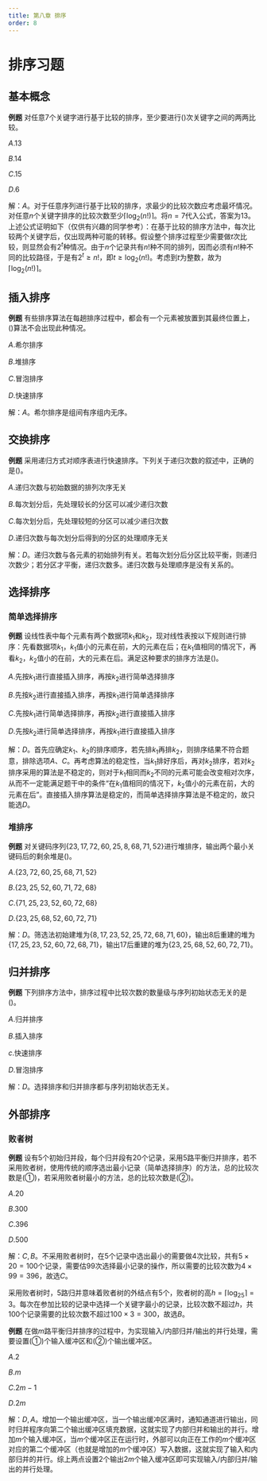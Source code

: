 ```yaml
---
title: 第八章 排序
order: 8
---
```

# 排序习题

## 基本概念

**例题** 对任意$7$个关键字进行基于比较的排序，至少要进行()次关键字之间的两两比较。

$A.13$

$B.14$

$C.15$

$D.6$

解：$A$。对于任意序列进行基于比较的排序，求最少的比较次数应考虑最坏情况。对任意$n$个关键字排序的比较次数至少$\lceil\log_2(n!)\rceil$。将$n=7$代入公式，答案为$13$。上述公式证明如下（仅供有兴趣的同学参考）：在基于比较的排序方法中，每次比较两个关键字后，仅出现两种可能的转移。假设整个排序过程至少需要做$t$次比较，则显然会有$2^t$种情况。由于$n$个记录共有$n!$种不同的排列，因而必须有$n!$种不同的比较路径，于是有$2^t\geqslant n!$，即$t\geqslant\log_2(n!)$。考虑到$t$为整数，故为$\lceil\log_2(n!)\rceil$。

## 插入排序

**例题** 有些排序算法在每趟排序过程中，都会有一个元素被放置到其最终位置上，()算法不会出现此种情况。

$A.$希尔排序

$B.$堆排序

$C.$冒泡排序

$D.$快速排序

解：$A$。希尔排序是组间有序组内无序。

## 交换排序

**例题** 采用递归方式对顺序表进行快速排序。下列关于递归次数的叙述中，正确的是()。

$A.$递归次数与初始数据的排列次序无关

$B.$每次划分后，先处理较长的分区可以减少递归次数

$C.$每次划分后，先处理较短的分区可以减少递归次数

$D.$递归次数与每次划分后得到的分区的处理顺序无关

解：$D$。递归次数与各元素的初始排列有关。若每次划分后分区比较平衡，则递归次数少；若分区才平衡，递归次数多。递归次数与处理顺序是没有关系的。

## 选择排序

### 简单选择排序

**例题** 设线性表中每个元素有两个数据项$k_1$和$k_2$，现对线性表按以下规则进行排序：先看数据项$k_1$，$k_1$值小的元素在前，大的元素在后；在$k_1$值相同的情况下，再看$k_2$，$k_2$值小的在前，大的元素在后。满足这种要求的排序方法是()。

$A.$先按$k_1$进行直接插入排序，再按$k_2$进行简单选择排序

$B.$先按$k_2$进行直接插入排序，再按$k_1$进行简单选择排序

$C.$先按$k_1$进行简单选择排序，再按$k_2$进行直接插入排序

$D.$先按$k_2$进行简单选择排序，再按$k_1$进行直接插入排序

解：$D$。首先应确定$k_1$、$k_2$的排序顺序，若先排$k_1$再排$k_2$，则排序结果不符合题意，排除选项$A$、$C$。再考虑算法的稳定性，当$k_1$排好序后，再对$k_2$排序，若对$k_2$排序采用的算法是不稳定的，则对于$k_1$相同而$k_2$不同的元素可能会改变相对次序，从而不一定能满足题干中的条件“在$k_1$值相同的情况下，$k_2$值小的元素在前，大的元素在后”。直接插入排序算法是稳定的，而简单选择排序算法是不稳定的，故只能选$D$。

### 堆排序

**例题** 对关键码序列$\{23,17,72,60,25,8,68,71,52\}$进行堆排序，输出两个最小关键码后的剩余堆是()。

$A.\{23,72,60,25,68,71,52\}$

$B.\{23,25,52,60,71,72,68\}$

$C.\{71,25,23,52,60,72,68\}$

$D.\{23,25,68,52,60,72,71\}$

解：$D$。筛选法初始建堆为$\{8,17,23,52,25,72,68,71,60\}$，输出$8$后重建的堆为$\{17,25,23,52,60,72,68,71\}$，输出$17$后重建的堆为$\{23,25,68,52,60,72,71\}$。

## 归并排序

**例题** 下列排序方法中，排序过程中比较次数的数量级与序列初始状态无关的是()。

$A.$归并排序

$B.$插入排序

$c.$快速排序

$D.$冒泡排序

解：$D$。选择排序和归并排序都与序列初始状态无关。

<!-- ## 分配排序 -->

## 外部排序

### 败者树

**例题** 设有$5$个初始归并段，每个归并段有$20$个记录，采用$5$路平衡归并排序，若不采用败者树，使用传统的顺序选出最小记录（简单选择排序）的方法，总的比较次数是(①)，若采用败者树最小的方法，总的比较次数是(②)。

$A.20$

$B.300$

$C.396$

$D.500$

解：$C,B$。不采用败者树时，在$5$个记录中选出最小的需要做$4$次比较，共有$5\times20=100$个记录，需要估$99$次选择最小记录的操作，所以需要的比较次数为$4\times99=396$，故选$C$。

采用败者树时，$5$路归并意味着败者树的外结点有$5$个，败者树的高$h=\lceil\log_25\rceil=3$。每次在参加比较的记录中选择一个关键字最小的记录，比较次数不超过$h$，共$100$个记录需要的比较次数不超过$100\times3=300$，故选$B$。

**例题** 在做$m$路平衡归并排序的过程中，为实现输入/内部归并/输出的并行处理，需要设置(①)个输入缓冲区和(②)个输出缓冲区。

$A.2$

$B.m$

$C.2m-1$

$D.2m$

解：$D,A$。增加一个输出缓冲区，当一个输出缓冲区满时，通知通道进行输出，同时归并程序向第二个输出缓冲区填充数据，这就实现了内部归并和输出的并行。增加$m$个输入缓冲区，当$m$个缓冲区正在运行时，外部可以向正在工作的$m$个缓冲区对应的第二个缓冲区（也就是增加的$m$个缓冲区）写入数据，这就实现了输入和内部归并的并行。综上两点设置$2$个输出$2m$个输入缓冲区即可实现输入/内部归并/输出的并行处理。
